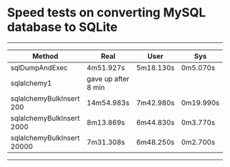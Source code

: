 # Speed tests on converting MySQL database to SQLite


-------------------------------------------------------------------
| Method                     | Real       | User      | Sys       |
|----------------------------|------------|-----------|-----------|
| sqlDumpAndExec             | 4m51.927s  | 5m18.130s | 0m5.070s  |
| sqlalchemy1                | gave up after 8 min |  |           |
| sqlalchemyBulkInsert 200   | 14m54.983s | 7m42.980s | 0m19.990s |
| sqlalchemyBulkInsert 2000  | 8m13.869s  | 6m44.830s | 0m3.770s  |
| sqlalchemyBulkInsert 20000 | 7m31.308s  | 6m48.250s | 0m2.700s  |
-------------------------------------------------------------------
